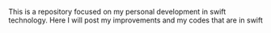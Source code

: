 This is a repository focused on my personal development in swift technology. Here I will post my improvements and my codes that are in swift
